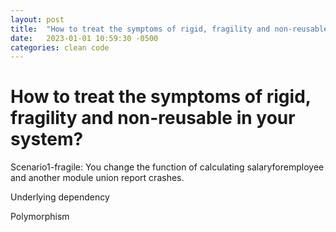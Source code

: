 ```yaml
---
layout: post
title:  "How to treat the symptoms of rigid, fragility and non-reusable in your system"
date:   2023-01-01 10:59:30 -0500
categories: clean code
---
```


# How to treat the symptoms of rigid, fragility and non-reusable in your system?

Scenario1-fragile: You change the function of calculating salaryforemployee and another module union report crashes.

Underlying dependency

Polymorphism






